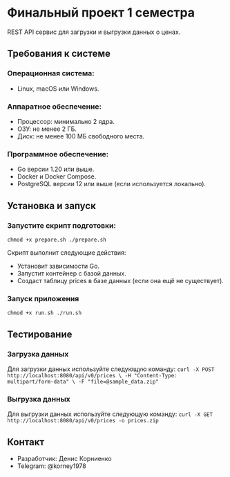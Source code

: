 # Финальный проект 1 семестра

REST API сервис для загрузки и выгрузки данных о ценах.

## Требования к системе

### Операционная система:
- Linux, macOS или Windows.

### Аппаратное обеспечение:
- Процессор: минимально 2 ядра.
- ОЗУ: не менее 2 ГБ.
- Диск: не менее 100 МБ свободного места.

### Программное обеспечение:
- Go версии 1.20 или выше.
- Docker и Docker Compose.
- PostgreSQL версии 12 или выше (если используется локально).

## Установка и запуск

### Запустите скрипт подготовки:
```chmod +x prepare.sh ./prepare.sh```

Скрипт выполнит следующие действия:
- Установит зависимости Go.
- Запустит контейнер с базой данных.
- Создаст таблицу prices в базе данных (если она ещё не существует).

### Запуск приложения
```chmod +x run.sh ./run.sh```

## Тестирование

### Загрузка данных

Для загрузки данных используйте следующую команду:
```curl -X POST http://localhost:8080/api/v0/prices \ -H "Content-Type: multipart/form-data" \ -F "file=@sample_data.zip"```

### Выгрузка данных

Для выгрузки данных используйте следующую команду:
```curl -X GET http://localhost:8080/api/v0/prices -o prices.zip```



## Контакт

- Разработчик: Денис Корниенко
- Telegram: @korney1978
